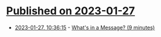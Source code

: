 # [Published on 2023-01-27](index.md)

* [2023-01-27, 10:36:15](https://lobste.rs/s/qt7r85/what_s_message_9_minutes) - [What's in a Message? (9 minutes)](https://www.youtube.com/watch?v=upGZMJBh81A&list=PLR812eVbehlx6vgWGf2FLHjkksAEDmFjc&index=2)

